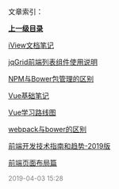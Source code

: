 文章索引：


**[上一级目录](/互联网技术)**

[iView文档笔记](/互联网技术/大前端/iView文档笔记.md)

[jqGrid前端列表组件使用说明](/互联网技术/大前端/jqGrid前端列表组件使用说明.md)

[NPM与Bower包管理的区别](/互联网技术/大前端/NPM与Bower包管理的区别.md)

[Vue基础笔记](/互联网技术/大前端/Vue基础笔记.md)

[Vue学习路线图](/互联网技术/大前端/Vue学习路线图.md)

[webpack与bower的区别](/互联网技术/大前端/webpack与bower的区别.md)

[前端开发技术指南和趋势-2019版](/互联网技术/大前端/前端开发技术指南和趋势-2019版.md)

[前端页面布局篇](/互联网技术/大前端/前端页面布局篇.md)


<font size=2 color='grey'> 2019-04-03 15:28 </font>